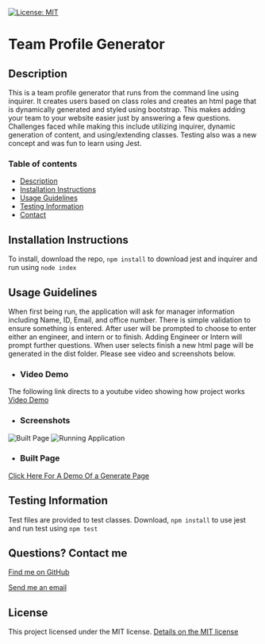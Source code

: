 [![License: MIT](https://img.shields.io/badge/License-MIT-yellow.svg)](https://opensource.org/licenses/MIT)
# Team Profile Generator


## Description
This is a team profile generator that runs from the command line using inquirer. It creates users based on class roles and creates an html page that is dynamically generated and styled using bootstrap. This makes adding your team to your website easier just by answering a few questions. Challenges faced while making this include utilizing inquirer, dynamic generation of content, and using/extending classes. Testing also was a new concept and was fun to learn using Jest.

### Table of contents
- [Description](#description)
- [Installation Instructions](#installation-instructions)
- [Usage Guidelines](#usage-guidelines)
- [Testing Information](#testing-information)
- [Contact](#contact)

## Installation Instructions
To install, download the repo, 
```npm install``` 
to download jest and inquirer and run using ```node index```

## Usage Guidelines
When first being run, the application will ask for manager information including Name, ID, Email, and office number. There is simple validation to ensure something is entered. After user will be prompted to choose to enter either an engineer, and intern or to finish. Adding Engineer or Intern will prompt further questions. When user selects finish a new html page will be generated in the dist folder. Please see video and screenshots below.
* ### Video Demo
The following link directs to a youtube video showing how project works
[Video Demo](https://www.youtube.com/watch?v=cgfZdq2of7Q)

* ### Screenshots

![Built Page](./src/images/generated%20page.png)
![Running Application](./src/images/running.png)

* ### Built Page
[Click Here For A Demo Of a Generate Page](https://github.com/HBurnton/teamProfileGenerator/blob/main/dist/index.html)

## Testing Information
Test files are provided to test classes. Download, ```npm install``` to use jest and run test using ```npm test```

## Questions? Contact me
[Find me on GitHub](https://github.com/hburnton)

[Send me an email](mailto:hburnton@gmail.com)

## License
This project licensed under the MIT license.
[Details on the MIT license](https://choosealicense.com/licenses/mit/)
